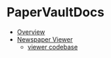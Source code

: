 # PaperVaultDocs

- [Overview](files/overview.md)  
- [Newspaper Viewer](files/newspaper_viewer.md)  
  - [viewer codebase](https://github.com/libmanuk/KDNPViewer)



